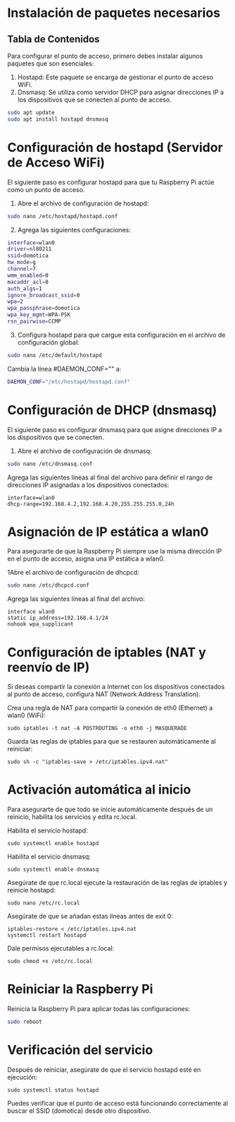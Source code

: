 # Instalación de paquetes necesarios

## Tabla de Contenidos

Para configurar el punto de acceso, primero debes instalar algunos paquetes que son esenciales:

1. Hostapd: Este paquete se encarga de gestionar el punto de acceso WiFi.
2. Dnsmasq: Se utiliza como servidor DHCP para asignar direcciones IP a los dispositivos que se conecten al punto de acceso.
```bash
sudo apt update
sudo apt install hostapd dnsmasq
```
# Configuración de hostapd (Servidor de Acceso WiFi)
El siguiente paso es configurar hostapd para que tu Raspberry Pi actúe como un punto de acceso.

1. Abre el archivo de configuración de hostapd:
```bash
sudo nano /etc/hostapd/hostapd.conf
```
2. Agrega las siguientes configuraciones:
```bash
interface=wlan0
driver=nl80211
ssid=domotica
hw_mode=g
channel=7
wmm_enabled=0
macaddr_acl=0
auth_algs=1
ignore_broadcast_ssid=0
wpa=2
wpa_passphrase=domotica
wpa_key_mgmt=WPA-PSK
rsn_pairwise=CCMP
```
3. Configura hostapd para que cargue esta configuración en el archivo de configuración global:
```bash
sudo nano /etc/default/hostapd
```
Cambia la línea #DAEMON_CONF="" a:
```bash
DAEMON_CONF="/etc/hostapd/hostapd.conf"
```
# Configuración de DHCP (dnsmasq)
El siguiente paso es configurar dnsmasq para que asigne direcciones IP a los dispositivos que se conecten.

1. Abre el archivo de configuración de dnsmasq:

```bash
sudo nano /etc/dnsmasq.conf
```
Agrega las siguientes líneas al final del archivo para definir el rango de direcciones IP asignadas a los dispositivos conectados:
```
interface=wlan0
dhcp-range=192.168.4.2,192.168.4.20,255.255.255.0,24h
```
# Asignación de IP estática a wlan0
Para asegurarte de que la Raspberry Pi siempre use la misma dirección IP en el punto de acceso, asigna una IP estática a wlan0.

1Abre el archivo de configuración de dhcpcd:

```bash
sudo nano /etc/dhcpcd.conf
```
Agrega las siguientes líneas al final del archivo:
```
interface wlan0
static ip_address=192.168.4.1/24
nohook wpa_supplicant
```
# Configuración de iptables (NAT y reenvío de IP)
Si deseas compartir la conexión a Internet con los dispositivos conectados al punto de acceso, configura NAT (Network Address Translation).

Crea una regla de NAT para compartir la conexión de eth0 (Ethernet) a wlan0 (WiFi):

```
sudo iptables -t nat -A POSTROUTING -o eth0 -j MASQUERADE
```
Guarda las reglas de iptables para que se restauren automáticamente al reiniciar:

```
sudo sh -c "iptables-save > /etc/iptables.ipv4.nat"
```
# Activación automática al inicio
Para asegurarte de que todo se inicie automáticamente después de un reinicio, habilita los servicios y edita rc.local.

Habilita el servicio hostapd:

```
sudo systemctl enable hostapd
```
Habilita el servicio dnsmasq:

```
sudo systemctl enable dnsmasq
```
Asegúrate de que rc.local ejecute la restauración de las reglas de iptables y reinicie hostapd:

```plaintext
sudo nano /etc/rc.local
```
Asegúrate de que se añadan estas líneas antes de exit 0:

```
iptables-restore < /etc/iptables.ipv4.nat
systemctl restart hostapd
```
Dale permisos ejecutables a rc.local:

```
sudo chmod +x /etc/rc.local
```
# Reiniciar la Raspberry Pi
Reinicia la Raspberry Pi para aplicar todas las configuraciones:

```bash
sudo reboot
```
# Verificación del servicio
Después de reiniciar, asegúrate de que el servicio hostapd esté en ejecución:
```
sudo systemctl status hostapd
```
Puedes verificar que el punto de acceso está funcionando correctamente al buscar el SSID (domotica) desde otro dispositivo.
